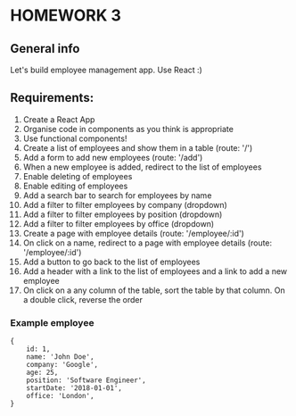 # HOMEWORK 3

## General info

Let's build employee management app. Use React :)

## Requirements:
1. Create a React App
2. Organise code in components as you think is appropriate
3. Use functional components!
4. Create a list of employees and show them in a table (route: '/')
5. Add a form to add new employees (route: '/add')
6. When a new employee is added, redirect to the list of employees
7. Enable deleting of employees
8. Enable editing of employees
9. Add a search bar to search for employees by name
10. Add a filter to filter employees by company (dropdown)
11. Add a filter to filter employees by position (dropdown)
12. Add a filter to filter employees by office (dropdown)
13. Create a page with employee details (route: '/employee/:id')
14. On click on a name, redirect to a page with employee details (route: '/employee/:id')
15. Add a button to go back to the list of employees
16. Add a header with a link to the list of employees and a link to add a new employee
17. On click on a any column of the table, sort the table by that column. On a double click, reverse the order

### Example employee
```
{
	id: 1,
	name: 'John Doe',
	company: 'Google',
	age: 25,
	position: 'Software Engineer',
	startDate: '2018-01-01',
	office: 'London',
}
```
